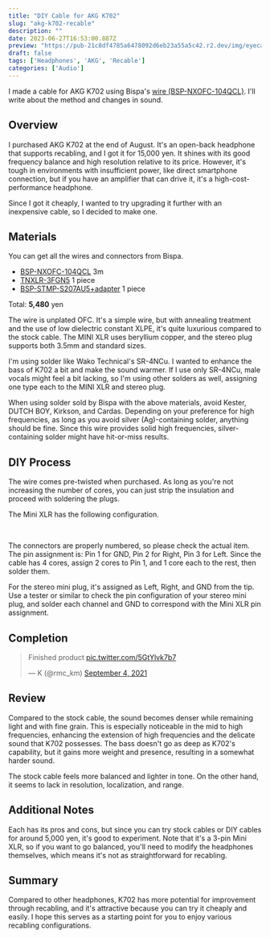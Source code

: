 ```yaml
---
title: "DIY Cable for AKG K702"
slug: "akg-k702-recable"
description: ""
date: 2023-06-27T16:53:00.887Z
preview: "https://pub-21c8df4785a6478092d6eb23a55a5c42.r2.dev/img/eyecatch/akg720_recabled.webp"
draft: false
tags: ['Headphones', 'AKG', 'Recable']
categories: ['Audio']
---
```


<p>I made a cable for AKG K702 using Bispa's <a href="https://draft.blogger.com/blog/post/edit/3231669075263956300/3283107253844806817#">wire (BSP-NXOFC-104QCL)</a>. I'll write about the method and changes in sound.</p>
<h2 id="h9707d3a59a">Overview</h2>
<p>I purchased AKG K702 at the end of August. It's an open-back headphone that supports recabling, and I got it for 15,000 yen. It shines with its good frequency balance and high resolution relative to its price. However, it's tough in environments with insufficient power, like direct smartphone connection, but if you have an amplifier that can drive it, it's a high-cost-performance headphone.</p>
<p>Since I got it cheaply, I wanted to try upgrading it further with an inexpensive cable, so I decided to make one.</p>
<h2 id="h59c0294b52">Materials</h2>
<p>You can get all the wires and connectors from Bispa.</p>
<ul>
<li><a href="https://draft.blogger.com/blog/post/edit/3231669075263956300/3283107253844806817#">BSP-NXOFC-104QCL</a>&nbsp;3m</li>
<li><a href="https://draft.blogger.com/blog/post/edit/3231669075263956300/3283107253844806817#">TNXLR-3FGN5</a>&nbsp;1 piece</li>
<li><a href="https://draft.blogger.com/blog/post/edit/3231669075263956300/3283107253844806817#">BSP-STMP-S207AU5+adapter</a>&nbsp;1 piece</li>
</ul>
<p>Total: <strong>5,480</strong> yen</p>
<p>The wire is unplated OFC. It's a simple wire, but with annealing treatment and the use of low dielectric constant XLPE, it's quite luxurious compared to the stock cable. The MINI XLR uses beryllium copper, and the stereo plug supports both 3.5mm and standard sizes.</p>
<p>I'm using solder like Wako Technical's SR-4NCu. I wanted to enhance the bass of K702 a bit and make the sound warmer. If I use only SR-4NCu, male vocals might feel a bit lacking, so I'm using other solders as well, assigning one type each to the MINI XLR and stereo plug.</p>
<p>When using solder sold by Bispa with the above materials, avoid Kester, DUTCH BOY, Kirkson, and Cardas. Depending on your preference for high frequencies, as long as you avoid silver (Ag)-containing solder, anything should be fine. Since this wire provides solid high frequencies, silver-containing solder might have hit-or-miss results.</p>
<h2 id="h9299695b4e">DIY Process</h2>
<p>The wire comes pre-twisted when purchased. As long as you're not increasing the number of cores, you can just strip the insulation and proceed with soldering the plugs.</p>
<p>The Mini XLR has the following configuration.</p>
<p><br></p>
<p>The connectors are properly numbered, so please check the actual item. The pin assignment is: Pin 1 for GND, Pin 2 for Right, Pin 3 for Left. Since the cable has 4 cores, assign 2 cores to Pin 1, and 1 core each to the rest, then solder them.</p>
<p>For the stereo mini plug, it's assigned as Left, Right, and GND from the tip. Use a tester or similar to check the pin configuration of your stereo mini plug, and solder each channel and GND to correspond with the Mini XLR pin assignment.</p>
<h2 id="hde965b176a">Completion</h2>
<blockquote>
<p>Finished product <a href="http://pic.twitter.com/5GtYlvk7b7">pic.twitter.com/5GtYlvk7b7</a></p>
<p>— K (@rmc_km) <a href="https://draft.blogger.com/blog/post/edit/3231669075263956300/3283107253844806817#">September 4, 2021</a></p>
</blockquote>
<h2 id="habecbf1f8d">Review</h2>
<p>Compared to the stock cable, the sound becomes denser while remaining light and with fine grain. This is especially noticeable in the mid to high frequencies, enhancing the extension of high frequencies and the delicate sound that K702 possesses. The bass doesn't go as deep as K702's capability, but it gains more weight and presence, resulting in a somewhat harder sound.</p>
<p>The stock cable feels more balanced and lighter in tone. On the other hand, it seems to lack in resolution, localization, and range.</p>
<h2 id="h9710ffdf15">Additional Notes</h2>
<p>Each has its pros and cons, but since you can try stock cables or DIY cables for around 5,000 yen, it's good to experiment. Note that it's a 3-pin Mini XLR, so if you want to go balanced, you'll need to modify the headphones themselves, which means it's not as straightforward for recabling.</p>
<h2 id="ha214098e44">Summary</h2>
<p>Compared to other headphones, K702 has more potential for improvement through recabling, and it's attractive because you can try it cheaply and easily. I hope this serves as a starting point for you to enjoy various recabling configurations.</p>
